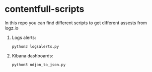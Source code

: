 # contentfull-scripts
In this repo you can find different scripts to get different assests from logz.io
1. Logs alerts:
   ```
   python3 logsalerts.py
   ```
2. Kibana dashboards:
   ```
   python3 ndjon_to_json.py
   ```
   
